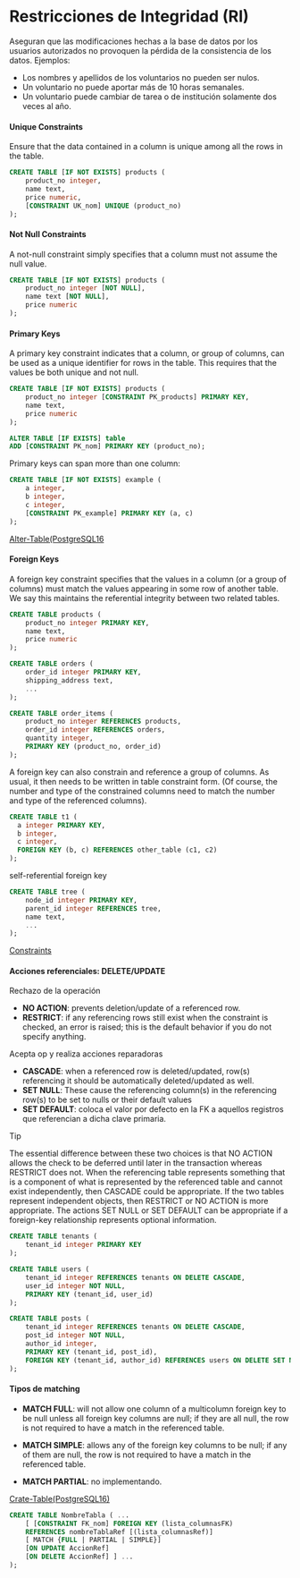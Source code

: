 <h1>Restricciones de Integridad (RI)</h1>
Aseguran que las modificaciones hechas a la base de datos por los usuarios autorizados no provoquen la pérdida de la consistencia de los datos. Ejemplos:

* Los nombres y apellidos de los voluntarios no pueden ser nulos.
* Un voluntario no puede aportar más de 10 horas semanales.
* Un voluntario puede cambiar de tarea o de institución solamente dos veces al año.

<h4>Unique Constraints </h4>
Ensure that the data contained in a column is unique among all the rows in the table.

```SQL
CREATE TABLE [IF NOT EXISTS] products (
    product_no integer,
    name text,
    price numeric,
    [CONSTRAINT UK_nom] UNIQUE (product_no)
);
```

<h4>Not Null Constraints</h4>
A not-null constraint simply specifies that a column must not assume the null value.

```SQL
CREATE TABLE [IF NOT EXISTS] products (
    product_no integer [NOT NULL],
    name text [NOT NULL],
    price numeric
);
```

<h4>Primary Keys</h4>
A primary key constraint indicates that a column, or group of columns, can be used as a unique identifier for rows in the table. This requires that the values be both unique and not null.

```SQL
CREATE TABLE [IF NOT EXISTS] products (
    product_no integer [CONSTRAINT PK_products] PRIMARY KEY,
    name text,
    price numeric
);

ALTER TABLE [IF EXISTS] table
ADD [CONSTRAINT PK_nom] PRIMARY KEY (product_no);
```

Primary keys can span more than one column:

```SQL
CREATE TABLE [IF NOT EXISTS] example (
    a integer,
    b integer,
    c integer,
    [CONSTRAINT PK_example] PRIMARY KEY (a, c)
);
```
[Alter-Table(PostgreSQL16](https://www.postgresql.org/docs/16/sql-altertable.html)

<h4>Foreign Keys</h4>
A foreign key constraint specifies that the values in a column (or a group of columns) must match the values appearing in some row of another table. We say this maintains the referential integrity between two related tables.

```SQL
CREATE TABLE products (
    product_no integer PRIMARY KEY,
    name text,
    price numeric
);

CREATE TABLE orders (
    order_id integer PRIMARY KEY,
    shipping_address text,
    ...
);

CREATE TABLE order_items (
    product_no integer REFERENCES products,
    order_id integer REFERENCES orders,
    quantity integer,
    PRIMARY KEY (product_no, order_id)
);
```
A foreign key can also constrain and reference a group of columns. As usual, it then needs to be written in table constraint form. (Of course, the number and type of the constrained columns need to match the number and type of the referenced columns).

```SQL
CREATE TABLE t1 (
  a integer PRIMARY KEY,
  b integer,
  c integer,
  FOREIGN KEY (b, c) REFERENCES other_table (c1, c2)
);
```
self-referential foreign key

```SQL
CREATE TABLE tree (
    node_id integer PRIMARY KEY,
    parent_id integer REFERENCES tree,
    name text,
    ...
);
```

[Constraints](https://www.postgresql.org/docs/16/ddl-constraints.html#DDL-CONSTRAINTS-FK)

<h4>Acciones referenciales: DELETE/UPDATE</h4>

Rechazo de la operación

* **NO ACTION**: prevents deletion/update of a referenced row.
* **RESTRICT**: if any referencing rows still exist when the constraint is checked, an error is raised; this is the default behavior if you do not specify anything.

Acepta op y realiza acciones reparadoras

* **CASCADE**: when a referenced row is deleted/updated, row(s) referencing it should be automatically deleted/updated as well.
* **SET NULL**: These cause the referencing column(s) in the referencing row(s) to be set to nulls or their default values
* **SET DEFAULT**: coloca el valor por defecto en la FK a aquellos registros que referencian a dicha clave primaria.

> [!TIP]
> The essential difference between these two choices is that NO ACTION allows the check to be deferred until later in the transaction whereas RESTRICT does not.
> When the referencing table represents something that is a component of what is represented by the referenced table and cannot exist independently, then CASCADE could be appropriate.
> If the two tables represent independent objects, then RESTRICT or NO ACTION is more appropriate.
> The actions SET NULL or SET DEFAULT can be appropriate if a foreign-key relationship represents optional information.

```SQL
CREATE TABLE tenants (
    tenant_id integer PRIMARY KEY
);

CREATE TABLE users (
    tenant_id integer REFERENCES tenants ON DELETE CASCADE,
    user_id integer NOT NULL,
    PRIMARY KEY (tenant_id, user_id)
);

CREATE TABLE posts (
    tenant_id integer REFERENCES tenants ON DELETE CASCADE,
    post_id integer NOT NULL,
    author_id integer,
    PRIMARY KEY (tenant_id, post_id),
    FOREIGN KEY (tenant_id, author_id) REFERENCES users ON DELETE SET NULL (author_id)
);
```

<h4>Tipos de matching</h4>

* **MATCH FULL**: will not allow one column of a multicolumn foreign key to be null unless all foreign key columns are null; if they are all null, the row is not required to have a match in the referenced table.

* **MATCH SIMPLE**: allows any of the foreign key columns to be null; if any of them are null, the row is not required to have a match in the referenced table.

* **MATCH PARTIAL**: no implementando.

[Crate-Table(PostgreSQL16)](https://www.postgresql.org/docs/16/sql-createtable.html)

```SQL
CREATE TABLE NombreTabla ( ...
    [ [CONSTRAINT FK_nom] FOREIGN KEY (lista_columnasFK)
    REFERENCES nombreTablaRef [(lista_columnasRef)]
    [ MATCH {FULL | PARTIAL | SIMPLE}]
    [ON UPDATE AccionRef]
    [ON DELETE AccionRef] ] ...
);
```